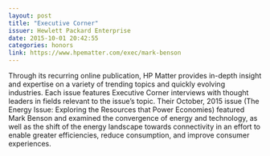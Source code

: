 ```yaml
---
layout: post
title: "Executive Corner"
issuer: Hewlett Packard Enterprise
date: 2015-10-01 20:42:55
categories: honors
link: https://www.hpematter.com/exec/mark-benson
---
```


Through its recurring online publication, HP Matter provides in-depth insight and expertise on a variety of trending topics and quickly evolving industries. Each issue features Executive Corner interviews with thought leaders in fields relevant to the issue’s topic. Their October, 2015 issue (The Energy Issue: Exploring the Resources that Power Economies) featured Mark Benson and examined the convergence of energy and technology, as well as the shift of the energy landscape towards connectivity in an effort to enable greater efficiencies, reduce consumption, and improve consumer experiences.

